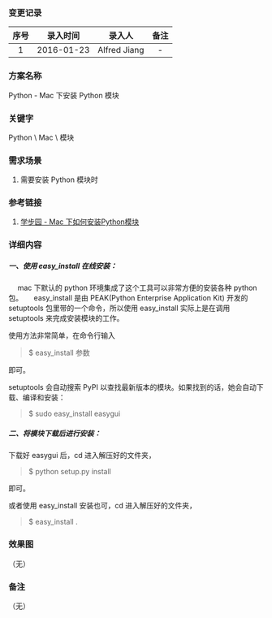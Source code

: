 ### 变更记录

| 序号 | 录入时间 | 录入人 | 备注 |
|:--------:|:--------:|:--------:|:--------:|
| 1 | 2016-01-23 | Alfred Jiang | - |

### 方案名称

Python - Mac 下安装 Python 模块

### 关键字

Python \ Mac \ 模块

### 需求场景

1. 需要安装 Python 模块时

### 参考链接

1. [学步园 - Mac 下如何安装Python模块](http://www.xuebuyuan.com/2035620.html)

### 详细内容

##### 一、使用 easy_install 在线安装：
　
mac 下默认的 python 环境集成了这个工具可以非常方便的安装各种 python 包。
　
easy_install 是由 PEAK(Python Enterprise Application Kit) 开发的 setuptools 包里带的一个命令，所以使用 easy_install 实际上是在调用 setuptools 来完成安装模块的工作。

使用方法非常简单，在命令行输入

>$ easy_install 参数

即可。

setuptools 会自动搜索 PyPI 以查找最新版本的模块。如果找到的话，她会自动下载、编译和安装：

>$ sudo easy_install easygui

##### 二、将模块下载后进行安装：

下载好 easygui 后，cd 进入解压好的文件夹，

>$ python setup.py install

即可。

或者使用 easy_install 安装也可，cd 进入解压好的文件夹，

>$ easy_install .

### 效果图
（无）

### 备注
（无）